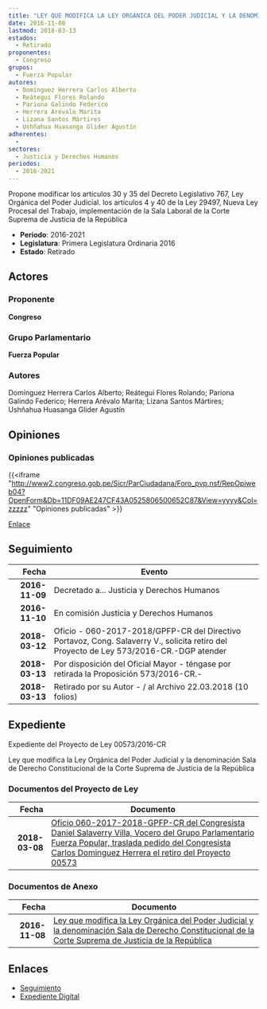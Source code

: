 ```yaml
---
title: "LEY QUE MODIFICA LA LEY ORGÁNICA DEL PODER JUDICIAL Y LA DENOMINACIÓN SALA DE DERECHO CONSTITUCIONAL DE LA CORTE SUPREMA DE JUSTICIA DE LA REPÚBLICA"
date: 2016-11-08
lastmod: 2018-03-13
estados: 
  - Retirado
proponentes: 
  - Congreso
grupos: 
  - Fuerza Popular
autores: 
  - Domínguez Herrera Carlos Alberto
  - Reátegui Flores Rolando
  - Pariona Galindo Federico
  - Herrera Arévalo Marita
  - Lizana Santos Mártires
  - Ushñahua Huasanga Glider Agustín
adherentes: 
  - 
sectores: 
  - Justicia y Derechos Humanos
periodos: 
  - 2016-2021
---
```


Propone modificar los artículos 30 y 35 del Decreto Legislativo 767, Ley Orgánica del Poder Judicial. los artículos 4 y 40 de la Ley 29497, Nueva Ley Procesal del Trabajo, implementación de la Sala Laboral de la Corte Suprema de Justicia de la República

- **Periodo**: 2016-2021
- **Legislatura**: Primera Legislatura Ordinaria 2016
- **Estado**: Retirado

## Actores

### Proponente

**Congreso**

### Grupo Parlamentario

**Fuerza Popular**

### Autores

Domínguez Herrera Carlos Alberto; Reátegui Flores Rolando; Pariona Galindo Federico; Herrera Arévalo Marita; Lizana Santos Mártires; Ushñahua Huasanga Glider Agustín


## Opiniones

### Opiniones publicadas

{{<iframe "http://www2.congreso.gob.pe/Sicr/ParCiudadana/Foro_pvp.nsf/RepOpiweb04?OpenForm&Db=11DF09AE247CF43A0525806500652C87&View=yyyy&Col=zzzzz" "Opiniones publicadas" >}}

[Enlace](http://www2.congreso.gob.pe/Sicr/ParCiudadana/Foro_pvp.nsf/RepOpiweb04?OpenForm&Db=11DF09AE247CF43A0525806500652C87&View=yyyy&Col=zzzzz)

## Seguimiento

| Fecha | Evento |
|------:|--------|
| **2016-11-09** | Decretado a... Justicia y Derechos Humanos|
| **2016-11-10** | En comisión Justicia y Derechos Humanos|
| **2018-03-12** | Oficio - 060-2017-2018/GPFP-CR del Directivo Portavoz, Cong. Salaverry V., solicita retiro del Proyecto de Ley 573/2016-CR.-DGP atender|
| **2018-03-13** | Por disposición del Oficial Mayor - téngase por retirada la Proposición 573/2016-CR.-|
| **2018-03-13** | Retirado por su Autor - / al Archivo 22.03.2018 (10 folios)|


## Expediente

Expediente del Proyecto de Ley 00573/2016-CR

Ley que modifica la Ley Orgánica del Poder Judicial y la denominación Sala de Derecho Constitucional de la Corte Suprema de Justicia de la República


### Documentos del Proyecto de Ley

| Fecha | Documento |
|------:|--------|
| **2018-03-08** | [Oficio 060-2017-2018-GPFP-CR del Congresista Daniel Salaverry Villa, Vocero del Grupo Parlamentario Fuerza Popular, traslada pedido del Congresista Carlos Dominguez Herrera el retiro del Proyecto 00573](http://www.leyes.congreso.gob.pe/Documentos/2016_2021/Oficios/Congresistas/OFICIO-060-2017-2018-GPFP-CR.pdf) |

### Documentos de Anexo

| Fecha | Documento |
|------:|--------|
| **2016-11-08** | [Ley que modifica la Ley Orgánica del Poder Judicial y la denominación Sala de Derecho Constitucional de la Corte Suprema de Justicia de la República](http://www.leyes.congreso.gob.pe/Documentos/2016_2021/Proyectos_de_Ley_y_de_Resoluciones_Legislativas/PL0057320161108...pdf) |

## Enlaces 

- [Seguimiento](http://www2.congreso.gob.pehttp://www2.congreso.gob.pe/Sicr/TraDocEstProc/CLProLey2016.nsf/f7fff46988ca05b1052578e100829cc7/1d391133ff313ed3052580650067ea88?OpenDocument)
- [Expediente Digital](http://www2.congreso.gob.pehttp://www2.congreso.gob.pe/Sicr/TraDocEstProc/CLProLey2016.nsf/f7fff46988ca05b1052578e100829cc7/1d391133ff313ed3052580650067ea88?OpenDocument&Click=05257FB7005EB655.eb71d0cf91d8294e05256cdf006b5706/$Body/0.1C6C)
